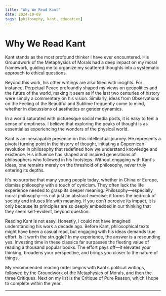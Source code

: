 ```yaml
---
title: "Why We Read Kant"
date: 2024-10-09
tags: [philosophy, kant, education]
---
```


# Why We Read Kant


Kant stands as the most profound thinker I have ever encountered. His Groundwork of the Metaphysics of Morals had a deep impact on my moral framework, guiding me to organize my scattered thoughts into a systematic approach to ethical questions.

Beyond this work, his other writings are also filled with insights. For instance, Perpetual Peace profoundly shaped my views on geopolitics and the future of the world, making it seem as if the last two centuries of history were simply a commentary on his vision. Similarly, ideas from Observations on the Feeling of the Beautiful and Sublime frequently come to mind, whether in discussions of aesthetics or gender dynamics.

In a world saturated with picturesque social media posts, it is easy to feel a sense of emptiness. I believe that exploring the peaks of thought is as essential as experiencing the wonders of the physical world.

Kant is an inescapable presence on this intellectual journey. He represents a pivotal turning point in the history of thought, initiating a Copernican revolution in philosophy that redefined how we understand knowledge and existence. His influence has shaped and inspired generations of philosophers who followed in his footsteps. Without engaging with Kant's ideas, one remains merely on the threshold of philosophy, never truly entering its depths.

It's no surprise that many young people today, whether in China or Europe, dismiss philosophy with a touch of cynicism. They often lack the life experience needed to grasp its deeper meaning. Philosophy—especially moral philosophy—is not just an abstract exercise; it forms the bedrock of society and infuses life with meaning. If you don’t perceive its impact, it is only because its principles are so deeply embedded in our thinking that they seem self-evident, beyond question.

Reading Kant is not easy. Honestly, I could not have imagined understanding his work a decade ago. Before Kant, philosophical texts might have been a casual read, but engaging with his ideas demands true effort. Is it worth the struggle? In my experience, the answer is a resounding yes. Investing time in these classics far surpasses the fleeting value of reading a thousand popular books. The effort pays off—it elevates your thinking, broadens your perspective, and brings you closer to the nature of things.

My recommended reading order begins with Kant’s political writings, followed by the Groundwork of the Metaphysics of Morals, and then the three Critiques. Next on my list is the Critique of Pure Reason, which I hope to complete within the year.

---

